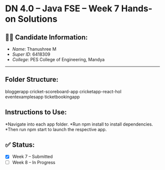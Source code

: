 # DN 4.0 – Java FSE – Week 7 Hands-on Solutions

## 👩‍💻 Candidate Information:
- *Name*: Thanushree M
- *Super ID*: 6418309
- *College*: PES College of Engineering, Mandya

---
## Folder Structure:
bloggerapp
cricket-scoreboard-app
cricketapp-react-hol
eventexamplesapp
ticketbookingapp

## Instructions to Use:
*Navigate into each app folder.
*Run npm install to install dependencies.
*Then run npm start to launch the respective app.

## ✅ Status:
- [x] Week 7 – Submitted
- [ ] Week 8 – In Progress
